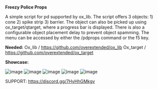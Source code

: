 **Freezy Police Props**

A simple script for pd supported by ox_lib. The script offers 3 objects: 1) cone 2) spike strip 3) barrier. The object can also be picked up using ox_target/qtarget, where a progress bar is displayed. There is also a configurable object placement delay to prevent object spamming. The menu can be accessed by either the /pdprops command or the f5 key.

**Needed:**
Ox_lib / https://github.com/overextended/ox_lib
Ox_target / https://github.com/overextended/ox_target

**Showcase:**

![image](https://github.com/freezy-x/freezy_pdprops/assets/88281160/08ee87ae-693b-4be3-bcc1-6219836490b7)
![image](https://github.com/freezy-x/freezy_pdprops/assets/88281160/7c4795f8-b184-49b0-ba19-36fe6141f1de)
![image](https://github.com/freezy-x/freezy_pdprops/assets/88281160/7527630d-bc0f-49d3-85f1-42a17b584a57)
![image](https://github.com/freezy-x/freezy_pdprops/assets/88281160/3ff035f6-8705-4ec6-9da2-25c59fdf2453)
![image](https://github.com/freezy-x/freezy_pdprops/assets/88281160/e096fe05-90ab-44b4-a619-21054c81e394)


SUPPORT: https://discord.gg/7HyHhGMkgv
